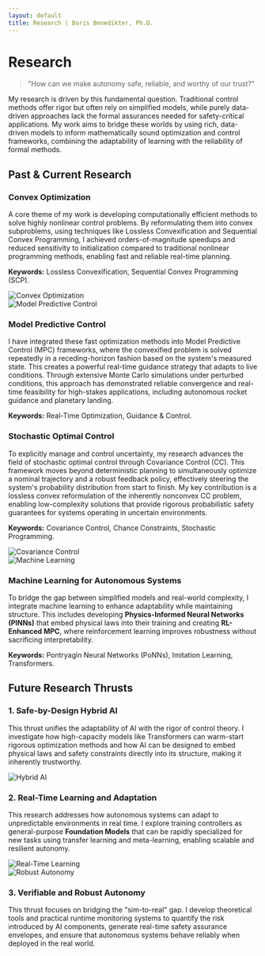 ```yaml
---
layout: default
title: Research | Boris Benedikter, Ph.D.
---
```

<div class="container" markdown="1">

# Research

<section class="research-vision">
    <blockquote>"How can we make autonomy safe, reliable, and worthy of our trust?"</blockquote>
</section>

My research is driven by this fundamental question. Traditional control methods offer rigor but often rely on simplified models, while purely data-driven approaches lack the formal assurances needed for safety-critical applications. My work aims to bridge these worlds by using rich, data-driven models to inform mathematically sound optimization and control frameworks, combining the adaptability of learning with the reliability of formal methods.

## Past & Current Research
<div class="research-grid">
    <div class="research-card">
        <div class="card-text">
            <h3>Convex Optimization</h3>
            <p>A core theme of my work is developing computationally efficient methods to solve highly nonlinear control problems. By reformulating them into convex subproblems, using techniques like Lossless Convexification and Sequential Convex Programming, I achieved orders-of-magnitude speedups and reduced sensitivity to initialization compared to traditional nonlinear programming methods, enabling fast and reliable real-time planning.</p>
            <p><strong>Keywords:</strong> Lossless Convexification, Sequential Convex Programming (SCP).</p>
        </div>
        <div class="card-image">
            <img src="{{ '/assets/img/research/convex.png' | relative_url }}" alt="Convex Optimization">
        </div>
    </div>
    <div class="research-card">
        <div class="card-image">
            <img src="{{ '/assets/img/research/mpc.png' | relative_url }}" alt="Model Predictive Control">
        </div>
        <div class="card-text">
            <h3>Model Predictive Control</h3>
            <p>I have integrated these fast optimization methods into Model Predictive Control (MPC) frameworks, where the convexified problem is solved repeatedly in a receding-horizon fashion based on the system's measured state. This creates a powerful real-time guidance strategy that adapts to live conditions. Through extensive Monte Carlo simulations under perturbed conditions, this approach has demonstrated reliable convergence and real-time feasibility for high-stakes applications, including autonomous rocket guidance and planetary landing.</p>
            <p><strong>Keywords:</strong> Real-Time Optimization, Guidance & Control.</p>
        </div>
    </div>
    <div class="research-card">
        <div class="card-text">
            <h3>Stochastic Optimal Control</h3>
            <p>To explicitly manage and control uncertainty, my research advances the field of stochastic optimal control through Covariance Control (CC). This framework moves beyond deterministic planning to simultaneously optimize a nominal trajectory and a robust feedback policy, effectively steering the system's probability distribution from start to finish. My key contribution is a lossless convex reformulation of the inherently nonconvex CC problem, enabling low-complexity solutions that provide rigorous probabilistic safety guarantees for systems operating in uncertain environments.</p>
            <p><strong>Keywords:</strong> Covariance Control, Chance Constraints, Stochastic Programming.</p>
        </div>
        <div class="card-image">
            <img src="{{ '/assets/img/research/covariance_control.png' | relative_url }}" alt="Covariance Control">
        </div>
    </div>
    <div class="research-card">
        <div class="card-image">
            <img src="{{ '/assets/img/research/convex.png' | relative_url }}" alt="Machine Learning">
        </div>
        <div class="card-text">
            <h3>Machine Learning for Autonomous Systems</h3>
            <p>To bridge the gap between simplified models and real-world complexity, I integrate machine learning to enhance adaptability while maintaining structure. This includes developing <strong>Physics-Informed Neural Networks (PINNs)</strong> that embed physical laws into their training and creating <strong>RL-Enhanced MPC</strong>, where reinforcement learning improves robustness without sacrificing interpretability.</p>
            <p><strong>Keywords:</strong> Pontryagin Neural Networks (PoNNs), Imitation Learning, Transformers.</p>
        </div>
    </div>
</div>

## Future Research Thrusts
<div class="research-grid">
    <div class="research-card">
        <div class="card-text">
            <h3>1. Safe-by-Design Hybrid AI</h3>
            <p>This thrust unifies the adaptability of AI with the rigor of control theory. I investigate how high-capacity models like Transformers can warm-start rigorous optimization methods and how AI can be designed to embed physical laws and safety constraints directly into its structure, making it inherently trustworthy.</p>
        </div>
        <div class="card-image">
            <img src="{{ '/assets/img/research/hybrid_ai.png' | relative_url }}" alt="Hybrid AI">
        </div>
    </div>
    <div class="research-card">
        <div class="card-text">
            <h3>2. Real-Time Learning and Adaptation</h3>
            <p>This research addresses how autonomous systems can adapt to unpredictable environments in real time. I explore training controllers as general-purpose <strong>Foundation Models</strong> that can be rapidly specialized for new tasks using transfer learning and meta-learning, enabling scalable and resilient autonomy.</p>
        </div>
        <div class="card-image">
            <img src="{{ '/assets/img/research/real_time_learning.png' | relative_url }}" alt="Real-Time Learning">
        </div>
    </div>
    <div class="research-card">
        <div class="card-image">
            <img src="{{ '/assets/img/research/robust_autonomy.png' | relative_url }}" alt="Robust Autonomy">
        </div>
        <div class="card-text">
            <h3>3. Verifiable and Robust Autonomy</h3>
            <p>This thrust focuses on bridging the "sim-to-real" gap. I develop theoretical tools and practical runtime monitoring systems to quantify the risk introduced by AI components, generate real-time safety assurance envelopes, and ensure that autonomous systems behave reliably when deployed in the real world.</p>
        </div>
    </div>
</div>

</div>